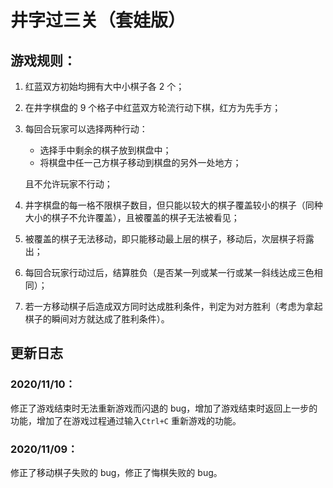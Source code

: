 # 井字过三关（套娃版）

## 游戏规则：

1. 红蓝双方初始均拥有大中小棋子各 2 个；

2. 在井字棋盘的 9 个格子中红蓝双方轮流行动下棋，红方为先手方；

3. 每回合玩家可以选择两种行动：

   - 选择手中剩余的棋子放到棋盘中；
   - 将棋盘中任一己方棋子移动到棋盘的另外一处地方；

   且不允许玩家不行动；

4. 井字棋盘的每一格不限棋子数目，但只能以较大的棋子覆盖较小的棋子（同种大小的棋子不允许覆盖），且被覆盖的棋子无法被看见；

5. 被覆盖的棋子无法移动，即只能移动最上层的棋子，移动后，次层棋子将露出；

6. 每回合玩家行动过后，结算胜负（是否某一列或某一行或某一斜线达成三色相同）；

7. 若一方移动棋子后造成双方同时达成胜利条件，判定为对方胜利（考虑为拿起棋子的瞬间对方就达成了胜利条件）。

## 更新日志

### 2020/11/10：

修正了游戏结束时无法重新游戏而闪退的 bug，增加了游戏结束时返回上一步的功能，增加了在游戏过程通过输入`Ctrl+C` 重新游戏的功能。

### 2020/11/09：

修正了移动棋子失败的 bug，修正了悔棋失败的 bug。

